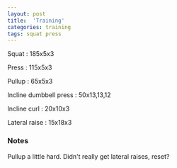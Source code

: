 ```yaml
---
layout: post
title:  'Training'
categories: training
tags: squat press
---
```


Squat : 185x5x3

Press  : 115x5x3

Pullup  : 65x5x3

Incline dumbbell press : 50x13,13,12

Incline curl  :  20x10x3

Lateral raise : 15x18x3

### Notes

Pullup a little hard. Didn't really get lateral raises, reset?
